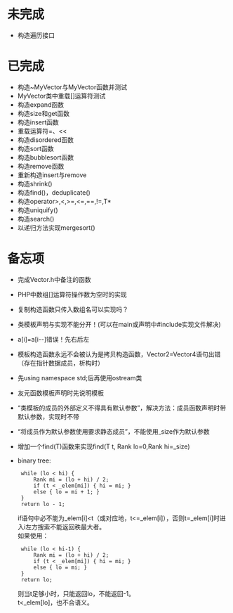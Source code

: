 # 未完成   
*  构造遍历接口

# 已完成  
*  构造~MyVector与MyVector函数并测试
*  MyVector类中重载[]运算符测试
*  构造expand函数
*  构造size和get函数
*  构造insert函数
*  重载运算符=、<<
*  构造disordered函数
*  构造sort函数
*  构造bubblesort函数
*  构造remove函数
*  重新构造insert与remove
*  构造shrink()
*  构造find()，deduplicate()
*  构造operator>,<,>=,<=,==,!=,T*
*  构造uniquify()
*  构造search()
*  以递归方法实现mergesort()




# 备忘项  
*  完成Vector.h中备注的函数  
*  PHP中数组[]运算符操作数为空时的实现  
*  复制构造函数只传入数组名可以实现吗？  
*  类模板声明与实现不能分开！(可以在main或声明中#include实现文件解决)  
*  a[i]=a[i--]错误！先右后左  
*  模板构造函数永远不会被认为是拷贝构造函数，Vector2=Vector4语句出错（存在指针数据成员，析构时）  
*  先using namespace std;后再使用ostream类  
*  友元函数模板声明时先说明模板  
*  “类模板的成员的外部定义不得具有默认参数”，解决方法：成员函数声明时带默认参数，实现时不带  
*  “将成员作为默认参数使用要求静态成员”，不能使用_size作为默认参数  
*  增加一个find(T)函数来实现find(T t, Rank lo=0,Rank hi=_size)  
*  binary tree:  

		while (lo < hi) {
			Rank mi = (lo + hi) / 2;
			if (t < _elem[mi]) { hi = mi; }
			else { lo = mi + 1; }
		}
		return lo - 1;
		
	if语句中必不能为_elem[i]<t（或对应地，t<=_elem[i]），否则t=_elem[i]时进入i左方搜索不能返回秩最大者。  
	如果使用：  
	
		while (lo < hi-1) {  
			Rank mi = (lo + hi) / 2;  
			if (t < _elem[mi]) { hi = mi; }  
			else { lo = mi; }  
		}  
		return lo;  
	则当t足够小时，只能返回lo，不能返回-1。  
	t<_elem[lo]，也不合语义。